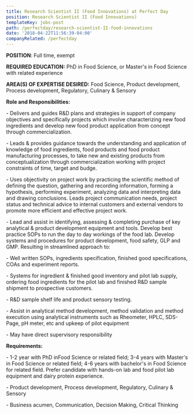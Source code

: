 ```yaml
---
title: Research Scientist II (Food Innovations) at Perfect Day
position: Research Scientist II (Food Innovations)
templateKey: jobs-post
path: /perfectday/research-scientist-II-food-innovations
date: '2018-04-22T11:56:39-04:00'
companyRelated: /perfectday
---
```

**POSITION**: Full time, exempt

**REQUIRED EDUCATION:** PhD in Food Science, or Master's in Food Science with related experience

**AREA(S) OF EXPERTISE DESIRED:** Food Science, Product development, Process development, Regulatory, Culinary & Sensory

**Role and Responsibilities:**

\- Delivers and guides R&D plans and strategies in support of company objectives and specifically projects which involve characterizing new food ingredients and develop new food product application from concept through commercialization.

\- Leads & provides guidance towards the understanding and application of knowledge of food ingredients, food products and food product manufacturing processes, to take new and existing products from conceptualization through commercialization working with project constraints of time, target and budge.

\- Uses objectivity on project work by practicing the scientific method of defining the question, gathering and recording information, forming a hypothesis, performing experiment, analyzing data and interpreting data and drawing conclusions. Leads project communication needs, project status and technical advice to internal customers and external vendors to promote more efficient and effective project work.

\- Lead and assist in identifying, assessing & completing purchase of key analytical & product development equipment and tools. Develop best practice SOPs to run the day to day workings of the food lab. Develop systems and procedures for product development, food safety, GLP and GMP. Resulting in streamlined approach to:

\- Well written SOPs, ingredients specification, finished good specifications, COAs and experiment reports.

\- Systems for ingredient & finished good inventory and pilot lab supply, ordering food ingredients for the pilot lab and finished R&D sample shipment to prospective customers.

\- R&D sample shelf life and product sensory testing.

\- Assist in analytical method development, method validation and method execution using analytical instruments such as Rheometer, HPLC, SDS-Page, pH meter, etc and upkeep of pilot equipment

\- May have direct supervisory responsibility



**Requirements:**

\- 1-2 year with PhD inFood Science or related field; 3-4 years with Master's in Food Science or related field; 4-6 years with bachelor's in Food Science for related field. Prefer candidate with hands-on lab and food pilot lab equipment and dairy protein experience.

\- Product development, Process development, Regulatory, Culinary & Sensory

\- Business acumen, Communication, Decision Making, Critical Thinking
